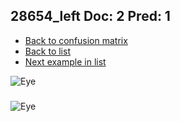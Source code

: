 ## 28654_left Doc: 2 Pred: 1
- [Back to confusion matrix](https://github.com/juliandewit/kaggle_retinopathy/blob/master/matrix.md)
- [Back to list](https://github.com/juliandewit/kaggle_retinopathy/blob/master/lists/21/list.md)
- [Next example in list](https://github.com/juliandewit/kaggle_retinopathy/blob/master/lists/21/28/2872_left.md)

![Eye](https://retinopaty.blob.core.windows.net/size1024/28654_left_2.jpeg)

### 

![Eye]()
